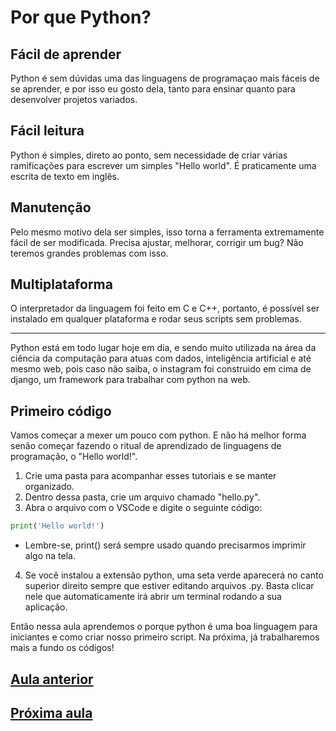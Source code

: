 # Por que Python?

## Fácil de aprender

Python é sem dúvidas uma das linguagens de programaçao mais fáceis de se aprender, e por isso eu gosto dela, tanto para ensinar quanto para desenvolver projetos variados.

## Fácil leitura

Python é simples, direto ao ponto, sem necessidade de criar várias ramificações para escrever um simples "Hello world". É praticamente uma escrita de texto em inglês.

## Manutenção

Pelo mesmo motivo dela ser simples, isso torna a ferramenta extremamente fácil de ser modificada. Precisa ajustar, melhorar, corrigir um bug? Não teremos grandes problemas com isso.

## Multiplataforma

O interpretador da linguagem foi feito em C e C++, portanto, é possível ser instalado em qualquer plataforma e rodar seus scripts sem problemas.

---

Python está em todo lugar hoje em dia, e sendo muito utilizada na área da ciência da computação para atuas com dados, inteligência artificial e até mesmo web, pois caso não saiba, o instagram foi construido em cima de django, um framework para trabalhar com python na web.

## Primeiro código

Vamos começar a mexer um pouco com python. E não há melhor forma senão começar fazendo o ritual de aprendizado de linguagens de programação, o "Hello world!".

1. Crie uma pasta para acompanhar esses tutoriais e se manter organizado.
2. Dentro dessa pasta, crie um arquivo chamado "hello.py".
3. Abra o arquivo com o VSCode e digite o seguinte código:
```python
print('Hello world!')
```

- Lembre-se, print() será sempre usado quando precisarmos imprimir algo na tela.

4. Se você instalou a extensão python, uma seta verde aparecerá no canto superior direito sempre que estiver editando arquivos .py. Basta clicar nele que automaticamente irá abrir um terminal rodando a sua aplicação.

Então nessa aula aprendemos o porque python é uma boa linguagem para iniciantes e como criar nosso primeiro script. Na próxima, já trabalharemos mais a fundo os códigos!

## [Aula anterior](https://github.com/obrunodev/aprenda-python/blob/main/Iniciantes/InstalandoALinguagem.md)
## [Próxima aula](https://github.com/obrunodev/Pythonizando/blob/main/Iniciantes/trabalhandoNumeros.md)